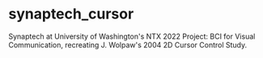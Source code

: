 # synaptech_cursor

Synaptech at University of Washington's NTX 2022 Project: BCI for Visual Communication, recreating J. Wolpaw's 2004 2D Cursor Control Study.
